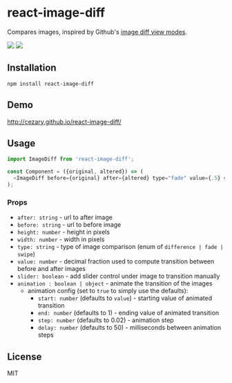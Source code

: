 # react-image-diff

Compares images, inspired by Github's [image diff view modes](https://github.com/blog/817-behold-image-view-modes).

![](public/img/demo-fade.gif)
![](public/img/demo-swipe.gif)

## Installation

```
npm install react-image-diff
```

## Demo

http://cezary.github.io/react-image-diff/

## Usage

```javascript
import ImageDiff from 'react-image-diff';

const Component = ({original, altered}) => (
  <ImageDiff before={original} after={altered} type="fade" value={.5} slider animation />
);

```

### Props

* `after: string` - url to after image
* `before: string` - url to before image
* `height: number` - height in pixels
* `width: number` - width in pixels
* `type: string` - type of image comparison (enum of `difference | fade | swipe`)
* `value: number` - decimal fraction used to compute transition between before and after images
* `slider: boolean` - add slider control under image to transition manually
* `animation : boolean | object` - animate the transition of the images
  * animation config (set to `true` to simply use the defaults):
    * `start: number` (defaults to `value`) - starting value of animated transition
    * `end: number` (defaults to 1) - ending value of animated transition
    * `step: number` (defaults to 0.02) - animation step
    * `delay: number` (defaults to 50) - milliseconds between animation steps

## License

MIT

